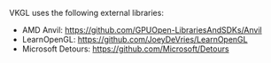 VKGL uses the following external libraries:

* AMD Anvil:         https://github.com/GPUOpen-LibrariesAndSDKs/Anvil
* LearnOpenGL:       https://github.com/JoeyDeVries/LearnOpenGL
* Microsoft Detours: https://github.com/Microsoft/Detours